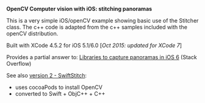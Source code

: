 __OpenCV Computer vision with iOS: stitching panoramas__  

This is a very simple iOS/openCV example showing basic use of the Stitcher class. The c++ code is adapted from the c++ samples included with the openCV distribution.  

Built with XCode 4.5.2 for iOS 5.1/6.0  [_Oct 2015: updated for XCode 7_]

Provides a partial answer to: [Libraries to capture panoramas in iOS 6](http://stackoverflow.com/questions/14062932/libraries-to-capture-panorama-in-ios-6/14064788#14064788) (Stack Overflow)

See also [version 2 - SwiftStitch](https://github.com/foundry/OpenCVSwiftStitch):
- uses cocoaPods to install OpenCV
- converted to Swift + ObjC++ + C++
